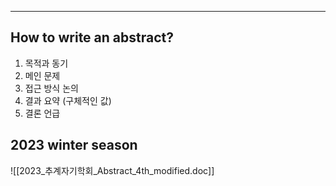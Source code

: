 
---
## How to write an abstract?

1. 목적과 동기
2. 메인 문제
3. 접근 방식 논의
4. 결과 요약 (구체적인 값)
5. 결론 언급

## 2023 winter season

![[2023_추계자기학회_Abstract_4th_modified.doc]]


